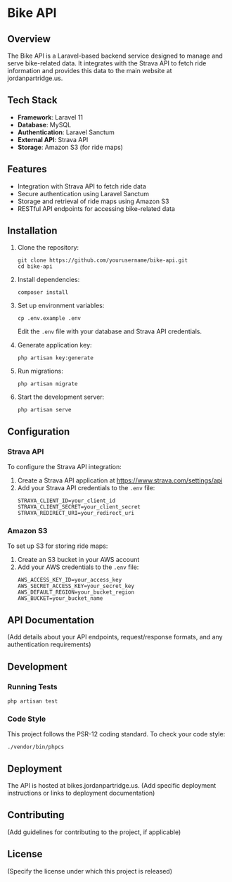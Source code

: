 # Bike API

## Overview
The Bike API is a Laravel-based backend service designed to manage and serve bike-related data. It integrates with the Strava API to fetch ride information and provides this data to the main website at jordanpartridge.us.

## Tech Stack
- **Framework**: Laravel 11
- **Database**: MySQL
- **Authentication**: Laravel Sanctum
- **External API**: Strava API
- **Storage**: Amazon S3 (for ride maps)

## Features
- Integration with Strava API to fetch ride data
- Secure authentication using Laravel Sanctum
- Storage and retrieval of ride maps using Amazon S3
- RESTful API endpoints for accessing bike-related data

## Installation

1. Clone the repository:
   ```
   git clone https://github.com/yourusername/bike-api.git
   cd bike-api
   ```

2. Install dependencies:
   ```
   composer install
   ```

3. Set up environment variables:
   ```
   cp .env.example .env
   ```
   Edit the `.env` file with your database and Strava API credentials.

4. Generate application key:
   ```
   php artisan key:generate
   ```

5. Run migrations:
   ```
   php artisan migrate
   ```

6. Start the development server:
   ```
   php artisan serve
   ```

## Configuration

### Strava API
To configure the Strava API integration:
1. Create a Strava API application at https://www.strava.com/settings/api
2. Add your Strava API credentials to the `.env` file:
   ```
   STRAVA_CLIENT_ID=your_client_id
   STRAVA_CLIENT_SECRET=your_client_secret
   STRAVA_REDIRECT_URI=your_redirect_uri
   ```

### Amazon S3
To set up S3 for storing ride maps:
1. Create an S3 bucket in your AWS account
2. Add your AWS credentials to the `.env` file:
   ```
   AWS_ACCESS_KEY_ID=your_access_key
   AWS_SECRET_ACCESS_KEY=your_secret_key
   AWS_DEFAULT_REGION=your_bucket_region
   AWS_BUCKET=your_bucket_name
   ```

## API Documentation
(Add details about your API endpoints, request/response formats, and any authentication requirements)

## Development

### Running Tests
```
php artisan test
```

### Code Style
This project follows the PSR-12 coding standard. To check your code style:
```
./vendor/bin/phpcs
```

## Deployment
The API is hosted at bikes.jordanpartridge.us. (Add specific deployment instructions or links to deployment documentation)

## Contributing
(Add guidelines for contributing to the project, if applicable)

## License
(Specify the license under which this project is released)
